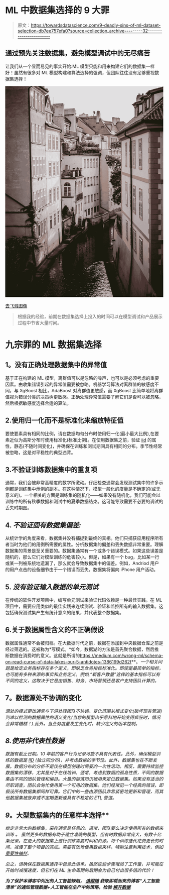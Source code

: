 # ML 中数据集选择的 9 大罪

> 原文：<https://towardsdatascience.com/9-deadly-sins-of-ml-dataset-selection-db7ee757efa0?source=collection_archive---------32----------------------->

## 通过预先关注数据集，避免模型调试中的无尽痛苦

让我们从一个显而易见的事实开始:ML 模型只能和用来构建它们的数据集一样好！虽然有很多对 ML 模型构建和算法选择的强调，但团队往往没有足够重视数据集选择！

![](img/68618f01c4194be66cafbf2d1ee33e1d.png)

[去飞溅图像](https://unsplash.com/photos/TcJkdeXgksQ)

> 根据我的经验，前期在数据集选择上投入的时间可以在模型调试和产品展示过程中节省大量时间。

# **九宗罪**的 ML 数据集选择

## **1。没有正确处理数据集中的异常值**

基于正在构建的 ML 模型，离群值可以是忽略的噪声，也可以是必须考虑的重要因素。由收集错误引起的异常值需要被忽略。机器学习算法对离群值的敏感度不同，与 XgBoost 相比，AdaBoost 对离群值更敏感，而 XgBoost 比简单地将离群值视为错误分类的决策树更敏感。正确处理异常值需要了解它们是否可以被忽略，然后根据敏感度选择合适的算法。

## 2.使用归一化而不是标准化来缩放特征值

要使要素具有相同的比例，请在数据均匀分布时使用归一化(最小最大比例),在要素近似为高斯分布时使用标准化(标准比例)。在使用数据集之前，验证 [iid](https://en.wikipedia.org/wiki/Independent_and_identically_distributed_random_variables) 的属性，静态(不随时间变化)，并确保在训练和测试期间具有相同的分布。季节性经常被忽略，这是对平稳性的典型违背。

## 3.不验证训练数据集中的重复项

通常，我们会被非常高精度的数字所激动。仔细检查通常会发现测试集中的许多示例都是训练集中示例的副本。在这种情况下，模型一般化的度量是不确定的(或无意义的)。一个相关的方面是训练集的随机化——如果没有随机化，我们可能会以训练中的所有秋季数据和测试中的夏季数据结束。这可能导致需要不必要的调试的丢失时期图。

## 4. ***不验证固有数据集偏差:***

从统计学的角度来看，数据集并没有捕捉到最终的真相。他们只捕获应用程序所有者当时为他们的用例所需要的属性。分析数据集的偏差和丢失数据非常重要。理解数据集的背景是至关重要的。数据集通常有一个或多个错误模式。如果这些误差是随机的，那么它们对模型训练的危害较小。但是，如果有一个 bug，比如某一行或某一列被系统地遗漏了，那么就会导致数据集中的偏差。例如，Andriod 用户的用户点击的设备细节由于一个错误而丢失，数据集将偏向 iPhone 用户活动。

## 5. ***没有验证输入数据的单元测试***

在传统的软件开发项目中，编写单元测试来验证代码依赖是一种最佳实践。在 ML 项目中，需要应用类似的最佳实践来连续测试、验证和监控所有的输入数据集。这包括确保测试集产生有统计意义的结果，并代表整个数据集。

## 6.关于数据属性含义的不正确假设

数据属性通常不会被归档。在大数据时代之前，数据在添加到中央数据仓库之前是经过筛选的。这被称为*写模式。*如今，数据湖的方法是首先聚合数据，然后推断数据在消费时的意义。这就是所谓的<https://medium.com/wrong-ml/schema-on-read-curse-of-data-lakes-our-5-antidotes-1386199d262f>**。*一个相关问题是给定业务指标存在多个定义，即缺乏业务指标标准化。即使是最简单的指标，也可能有多种来源的事实和业务定义。例如,“新客户数量”这样的基本指标可以有不同的定义，这取决于它是由销售、财务、市场营销还是客户支持团队计算的。*

## ****7。数据源处不协调的变化****

*源处的模式更改通常与下游处理团队不协调。变化范围从模式变化(破坏现有管道)到难以检测的数据属性的语义变化(当您的模型出乎意料地开始变得疯狂时，情况会非常糟糕！).此外，当业务度量发生变化时，缺少定义的版本控制。*

## *8.使用非代表性数据*

*数据有截止日期。10 年前的客户行为记录可能不具有代表性。此外，确保模型训练的数据是 [IID](https://en.wikipedia.org/wiki/Independent_and_identically_distributed_random_variables) (独立同分布)，并考虑数据的季节性。此外，数据集也在不断发展。数据分布的分析不是仅在模型创建时需要的一次性活动。相反，需要持续监控数据集的漂移，尤其是对于在线培训。通常，考虑到数据的孤岛性质，不同的数据集由不同的团队管理和编目。大量的部落知识被用来定位数据集。如果没有适当的尽职调查，团队会匆忙使用第一个可用的数据集。他们经常犯一个经典的错误，即假设所有数据集都同样可靠。它们中的一些由源团队非常紧密地更新和管理，而其他数据集被放弃或不定期更新或具有不稳定的 ETL 管道。*

## ***9*。大型数据集内的任意样本选择****

*给定非常大的数据集，采样通常是任意的。通常，团队要么决定使用所有的数据来训练 ***。*** 虽然更多的数据有助于建立准确的模型，但有时数据非常庞大，有数十亿条记录。在更大的数据集上进行训练需要时间和资源。每个训练迭代花费更长的时间，减慢了整个项目的完成。需要有效地使用数据采样。特别注意利用技术，例如[重要性抽样](https://en.wikipedia.org/wiki/Importance_sampling)。*

*总之，请确保在数据集选择中包含此清单。虽然这些步骤增加了工作量，并可能在开始时减慢速度，但它们在 ML 生命周期的后期会为自己付出很多倍的代价！*

****为了保护本博客中列出的人工智能缺陷，*** [***请跟随***](https://medium.com/@modern-cdo) ***获取即将到来的博客“人工智能清单”的通知管理数据+人工智能在生产中的策略，检验*** [***解开数据***](https://www.unraveldata.com/)*
